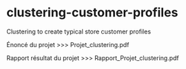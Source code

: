 # clustering-customer-profiles
Clustering to create typical store customer profiles

Énoncé du projet >>> Projet_clustering.pdf

Rapport résultat du projet >>> Rapport_Projet_clustering.pdf
